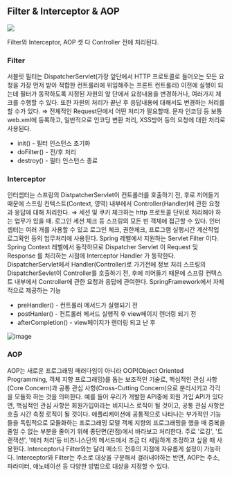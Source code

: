 ## Filter & Interceptor & AOP
![](https://t1.daumcdn.net/cfile/tistory/9983FB455BB4E5D30C)

Filter와 Interceptor, AOP 셋 다 Controller 전에 처리된다.

### Filter
서블릿 필터는 DispatcherServlet(가장 앞단에서 HTTP 프로토콜로 들어오는 모든 요청을 가장 먼저 받아 적합한 컨트롤러에 위임해주는 프론트 컨트롤러) 이전에 실행이 되는데 필터가 동작하도록 지정된 자원의 앞 단에서 요청내용을 변경하거나, 여러가지 체크를 수행할 수 있다. 또한 자원의 처리가 끝난 후 응답내용에 대해서도 변경하는 처리를 할 수가 있다.
⇒ 전체적인 Request단에서 어떤 처리가 필요할때. 문자 인코딩 등
보통 web.xml에 등록하고, 일반적으로 인코딩 변환 처리, XSS방어 등의 요청에 대한 처리로 사용된다.
- init() - 필터 인스턴스 초기화
- doFilter() - 전/후 처리
- destroy() - 필터 인스턴스 종료

### Interceptor
인터셉터는 스프링의 DistpatcherServlet이 컨트롤러를 호출하기 전, 후로 끼어들기 때문에 스프링 컨텍스트(Context, 영역) 내부에서 Controller(Handler)에 관한 요청과 응답에 대해 처리한다.
⇒ 세션 및 쿠키 체크하는 http 프로토콜 단위로 처리해야 하는 업무가 있을 때. 로그인 세션 체크 등
스프링의 모든 빈 객체에 접근할 수 있다. 인터셉터는 여러 개를 사용할 수 있고 로그인 체크, 권한체크, 프로그램 실행시간 계산작업 로그확인 등의 업무처리에 사용된다.
Spring 레벨에서 지원하는 Servlet Filter 이다. Spring Context 레벨에서 동작하므로 Dispatcher Servlet 이 Request 및 Response 를 처리하는 시점에 Interceptor Handler 가 동작한다.
DispatcherServlet에서 Handler(Controller)로 가기전에 정보 처리
스프링의 DispatcherSevlet이 Controller를 호출하기 전, 후에 끼어들기 때문에 스프링 컨텍스트 내부에서 Controller에 관한 요청과 응답에 관여한다.
SpringFramework에서 자체적으로 제공하는 기능
- preHandler() - 컨트롤러 메서드가 실행되기 전
- postHanler() - 컨트롤러 메서드 실행직 후 view페이지 렌더링 되기 전
- afterCompletion() - view페이지가 렌더링 되고 난 후

![image](https://user-images.githubusercontent.com/70561950/178116043-6aec5ce6-03be-4591-96f8-62ef13aef5d1.png)

### AOP
AOP는 새로운 프로그래밍 패러다임이 아니라 OOP(Object Oriented Programming, 객체 지향 프로그래밍)를 돕는 보조적인 기술로, 핵심적인 관심 사항(Core Concern)과 공통 관심 사항(Cross-Cutting Concern)으로 분리시키고 각각을 모듈화 하는 것을 의미한다. 예를 들어 우리가 개발한 API중에 회원 가입 API가 있다면, 핵심적인 관심 사항은 회원가입이라는 비지니스 로직이 될 것이고, 공통 관심 사항은 호출 시간 측정 로직이 될 것이다.
애플리케이션에 공통적으로 나타나는 부가적인 기능들을 독립적으로 모듈화하는 프로그래밍 모델
객체 지향의 프로그래밍을 했을 때 중복을 줄일 수 없는 부분을 줄이기 위해 종단면(관점)에서 바라보고 처리한다.
주로 '로깅', '트랜잭션', '에러 처리'등 비즈니스단의 메서드에서 조금 더 세밀하게 조정하고 싶을 때 사용한다.
Interceptor나 Filter와는 달리 메소드 전후의 지점에 자유롭게 설정이 가능하다.
Interceptor와 Filter는 주소로 대상을 구분해서 걸러내야하는 반면, AOP는 주소, 파라미터, 애노테이션 등 다양한 방법으로 대상을 지정할 수 있다.
